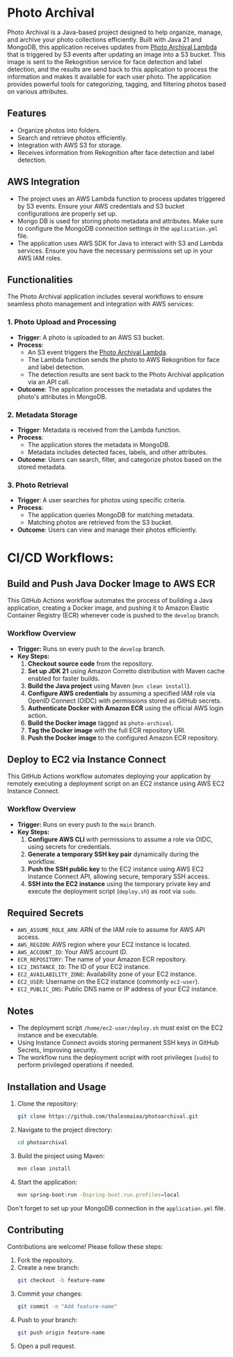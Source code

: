 # Photo Archival

Photo Archival is a Java-based project designed to help organize, manage, and archive your photo collections
efficiently. Built with Java 21 and MongoDB, this application receives updates
from [Photo Archival Lambda](https://github.com/thalesmaiaa/photo-archival-lambda)
that is triggered by S3 events after updating an image into a S3 bucket. This image is sent to the Rekognition service
for face detection and label detection, and the results are send back to this application to process the information and
makes it available for each user photo. The application provides powerful tools for categorizing, tagging, and filtering
photos based on various attributes.

## Features

- Organize photos into folders.
- Search and retrieve photos efficiently.
- Integration with AWS S3 for storage.
- Receives information from Rekognition after face detection and label detection.

## AWS Integration

- The project uses an AWS Lambda function to process updates triggered by S3 events.
  Ensure your AWS credentials and S3 bucket configurations are properly set up.
- Mongo DB is used for storing photo metadata and attributes.
  Make sure to configure the MongoDB connection settings in the `application.yml` file.
- The application uses AWS SDK for Java to interact with S3 and Lambda services.
  Ensure you have the necessary permissions set up in your AWS IAM roles.

## Functionalities

The Photo Archival application includes several workflows to ensure seamless photo management and integration with AWS
services:

### 1. Photo Upload and Processing

- **Trigger**: A photo is uploaded to an AWS S3 bucket.
- **Process**:
    - An S3 event triggers the [Photo Archival Lambda](https://github.com/thalesmaiaa/photo-archival-lambda).
    - The Lambda function sends the photo to AWS Rekognition for face and label detection.
    - The detection results are sent back to the Photo Archival application via an API call.
- **Outcome**: The application processes the metadata and updates the photo's attributes in MongoDB.

### 2. Metadata Storage

- **Trigger**: Metadata is received from the Lambda function.
- **Process**:
    - The application stores the metadata in MongoDB.
    - Metadata includes detected faces, labels, and other attributes.
- **Outcome**: Users can search, filter, and categorize photos based on the stored metadata.

### 3. Photo Retrieval

- **Trigger**: A user searches for photos using specific criteria.
- **Process**:
    - The application queries MongoDB for matching metadata.
    - Matching photos are retrieved from the S3 bucket.
- **Outcome**: Users can view and manage their photos efficiently.

# CI/CD Workflows:

## Build and Push Java Docker Image to AWS ECR

This GitHub Actions workflow automates the process of building a Java application, creating a Docker image,
and pushing it to Amazon Elastic Container Registry (ECR) whenever code is pushed to the `develop` branch.

### Workflow Overview

- **Trigger:** Runs on every push to the `develop` branch.
- **Key Steps:**
    1. **Checkout source code** from the repository.
    2. **Set up JDK 21** using Amazon Corretto distribution with Maven cache enabled for faster builds.
    3. **Build the Java project** using Maven (`mvn clean install`).
    4. **Configure AWS credentials** by assuming a specified IAM role via OpenID Connect (OIDC) with permissions stored
       as GitHub secrets.
    5. **Authenticate Docker with Amazon ECR** using the official AWS login action.
    6. **Build the Docker image** tagged as `photo-archival`.
    7. **Tag the Docker image** with the full ECR repository URI.
    8. **Push the Docker image** to the configured Amazon ECR repository.

## Deploy to EC2 via Instance Connect

This GitHub Actions workflow automates deploying your application by remotely executing a deployment script
on an EC2 instance using AWS EC2 Instance Connect.

### Workflow Overview

- **Trigger:** Runs on every push to the `main` branch.
- **Key Steps:**
    1. **Configure AWS CLI** with permissions to assume a role via OIDC, using secrets for credentials.
    2. **Generate a temporary SSH key pair** dynamically during the workflow.
    3. **Push the SSH public key** to the EC2 instance using AWS EC2 Instance Connect API, allowing secure, temporary
       SSH access.
    4. **SSH into the EC2 instance** using the temporary private key and execute the deployment script (`deploy.sh`) as
       root via `sudo`.

## Required Secrets

- `AWS_ASSUME_ROLE_ARN`: ARN of the IAM role to assume for AWS API access.
- `AWS_REGION`: AWS region where your EC2 instance is located.
- `AWS_ACCOUNT_ID`: Your AWS account ID.
- `ECR_REPOSITORY`: The name of your Amazon ECR repository.
- `EC2_INSTANCE_ID`: The ID of your EC2 instance.
- `EC2_AVAILABILITY_ZONE`: Availability zone of your EC2 instance.
- `EC2_USER`: Username on the EC2 instance (commonly `ec2-user`).
- `EC2_PUBLIC_DNS`: Public DNS name or IP address of your EC2 instance.

## Notes

- The deployment script `/home/ec2-user/deploy.sh` must exist on the EC2 instance and be executable.
- Using Instance Connect avoids storing permanent SSH keys in GitHub Secrets, improving security.
- The workflow runs the deployment script with root privileges (`sudo`) to perform privileged operations if needed.

## Installation and Usage

1. Clone the repository:
   ```bash
   git clone https://github.com/thalesmaiaa/photoarchival.git
   ```
2. Navigate to the project directory:
   ```bash
   cd photoarchival
   ```
3. Build the project using Maven:
   ```bash
   mvn clean install
   ```

4. Start the application:
   ```bash
   mvn spring-boot:run -Dspring-boot.run.profiles=local
   ```

Don't forget to set up your MongoDB connection in the `application.yml` file.

## Contributing

Contributions are welcome! Please follow these steps:

1. Fork the repository.
2. Create a new branch:
   ```bash
   git checkout -b feature-name
   ```
3. Commit your changes:
   ```bash
   git commit -m "Add feature-name"
   ```
4. Push to your branch:
   ```bash
   git push origin feature-name
   ```
5. Open a pull request.
